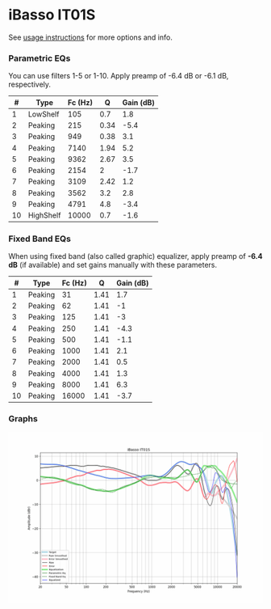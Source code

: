 # iBasso IT01S
See [usage instructions](https://github.com/jaakkopasanen/AutoEq#usage) for more options and info.

### Parametric EQs
You can use filters 1-5 or 1-10. Apply preamp of -6.4 dB or -6.1 dB, respectively.

|   # | Type      |   Fc (Hz) |    Q |   Gain (dB) |
|-----|-----------|-----------|------|-------------|
|   1 | LowShelf  |       105 | 0.7  |         1.8 |
|   2 | Peaking   |       215 | 0.34 |        -5.4 |
|   3 | Peaking   |       949 | 0.38 |         3.1 |
|   4 | Peaking   |      7140 | 1.94 |         5.2 |
|   5 | Peaking   |      9362 | 2.67 |         3.5 |
|   6 | Peaking   |      2154 | 2    |        -1.7 |
|   7 | Peaking   |      3109 | 2.42 |         1.2 |
|   8 | Peaking   |      3562 | 3.2  |         2.8 |
|   9 | Peaking   |      4791 | 4.8  |        -3.4 |
|  10 | HighShelf |     10000 | 0.7  |        -1.6 |

### Fixed Band EQs
When using fixed band (also called graphic) equalizer, apply preamp of **-6.4 dB** (if available) and set gains manually with these parameters.

|   # | Type    |   Fc (Hz) |    Q |   Gain (dB) |
|-----|---------|-----------|------|-------------|
|   1 | Peaking |        31 | 1.41 |         1.7 |
|   2 | Peaking |        62 | 1.41 |        -1   |
|   3 | Peaking |       125 | 1.41 |        -3   |
|   4 | Peaking |       250 | 1.41 |        -4.3 |
|   5 | Peaking |       500 | 1.41 |        -1.1 |
|   6 | Peaking |      1000 | 1.41 |         2.1 |
|   7 | Peaking |      2000 | 1.41 |         0.5 |
|   8 | Peaking |      4000 | 1.41 |         1.3 |
|   9 | Peaking |      8000 | 1.41 |         6.3 |
|  10 | Peaking |     16000 | 1.41 |        -3.7 |

### Graphs
![](./iBasso%20IT01S.png)
